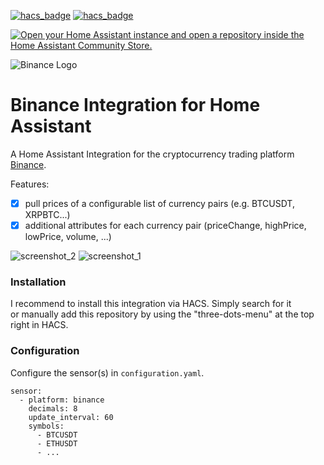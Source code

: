 [![hacs_badge](https://img.shields.io/badge/HACS-Default-41BDF5.svg)](https://github.com/hacs/integration)
[![hacs_badge](https://img.shields.io/badge/HACS-Custom-41BDF5.svg)](https://github.com/hacs/integration)

[![Open your Home Assistant instance and open a repository inside the Home Assistant Community Store.](https://my.home-assistant.io/badges/hacs_repository.svg)](https://my.home-assistant.io/redirect/hacs_repository/?owner=zviratkos&repository=home-assistant-binance&category=integration)

![Binance Logo](images/binance_logo.png)

# Binance Integration for Home Assistant
A Home Assistant Integration for the cryptocurrency trading platform [Binance](https://www.binance.com/en).

Features:
 - [x] pull prices of a configurable list of currency pairs (e.g. BTCUSDT, XRPBTC...)
 - [x] additional attributes for each currency pair (priceChange, highPrice, lowPrice, volume, ...)

![screenshot_2](images/screenshot_2.png) ![screenshot_1](images/screenshot_1.png) 


### Installation
I recommend to install this integration via HACS. Simply search for it\
or manually add this repository by using the "three-dots-menu" at the top right in HACS.


### Configuration
Configure the sensor(s) in ``configuration.yaml``. 
```
sensor:
  - platform: binance
    decimals: 8
    update_interval: 60
    symbols:
      - BTCUSDT
      - ETHUSDT
      - ...
```
